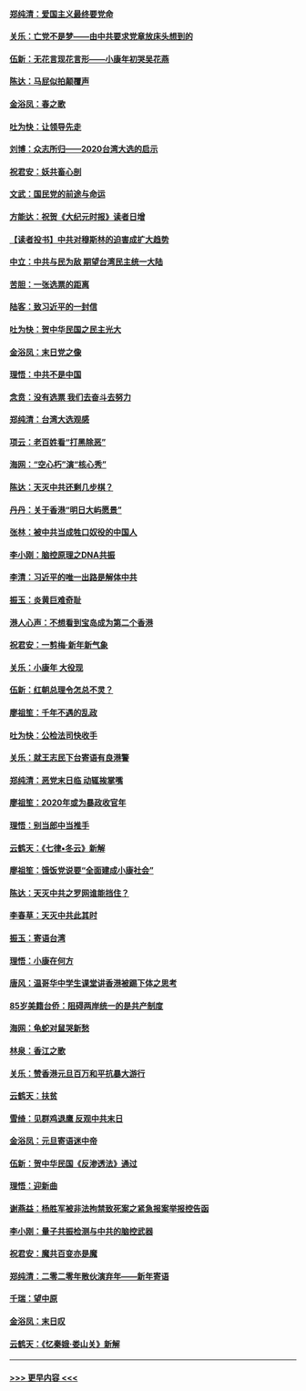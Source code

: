 #### [郑纯清：爱国主义最终要党命](../pages/nsc993/n11802197.md?t=01181731) 
#### [关乐：亡党不是梦——由中共要求党章放床头想到的](../pages/nsc993/n11802156.md?t=01181731) 
#### [伍新：无花言现花言形——小康年初哭吴花燕](../pages/nsc993/n11800044.md?t=01181731) 
#### [陈达：马屁似拍颠覆声](../pages/nsc993/n11800010.md?t=01181731) 
#### [金浴凤：春之歌](../pages/nsc993/n11797687.md?t=01181731) 
#### [吐为快：让领导先走](../pages/nsc993/n11797512.md?t=01181731) 
#### [刘博：众志所归——2020台湾大选的启示](../pages/nsc993/n11796878.md?t=01181731) 
#### [祝君安：妖共畜心剖](../pages/nsc993/n11794273.md?t=01181731) 
#### [文武：国民党的前途与命运](../pages/nsc993/n11794198.md?t=01181731) 
#### [方能达：祝贺《大纪元时报》读者日增](../pages/nsc993/n11793807.md?t=01181731) 
#### [【读者投书】中共对穆斯林的迫害成扩大趋势](../pages/nsc993/n11791371.md?t=01181731) 
#### [中立：中共与民为敌 期望台湾民主统一大陆](../pages/nsc993/n11790392.md?t=01181731) 
#### [苦胆：一张选票的距离](../pages/nsc993/n11788914.md?t=01181731) 
#### [陆客：致习近平的一封信](../pages/nsc993/n11788867.md?t=01181731) 
#### [吐为快：贺中华民国之民主光大](../pages/nsc993/n11788618.md?t=01181731) 
#### [金浴凤：末日党之像](../pages/nsc993/n11787475.md?t=01181731) 
#### [理悟：中共不是中国](../pages/nsc993/n11787463.md?t=01181731) 
#### [念贲：没有选票  我们去奋斗去努力](../pages/nsc993/n11787398.md?t=01181731) 
#### [郑纯清：台湾大选观感](../pages/nsc993/n11786210.md?t=01181731) 
#### [项云：老百姓看“打黑除恶”](../pages/nsc993/n11785398.md?t=01181731) 
#### [海网：“空心朽”演“核心秀”](../pages/nsc993/n11783874.md?t=01181731) 
#### [陈达：天灭中共还剩几步棋？](../pages/nsc993/n11783719.md?t=01181731) 
#### [丹丹：关于香港“明日大屿愿景”](../pages/nsc993/n11783273.md?t=01181731) 
#### [张林：被中共当成牲口奴役的中国人](../pages/nsc993/n11782397.md?t=01181731) 
#### [李小刚：脑控原理之DNA共振](../pages/nsc993/n11780962.md?t=01181731) 
#### [李清：习近平的唯一出路是解体中共](../pages/nsc993/n11780866.md?t=01181731) 
#### [振玉：炎黄巨难奇耻](../pages/nsc993/n11779632.md?t=01181731) 
#### [港人心声：不想看到宝岛成为第二个香港](../pages/nsc993/n11778817.md?t=01181731) 
#### [祝君安：一剪梅‧新年新气象](../pages/nsc993/n11776340.md?t=01181731) 
#### [关乐：小康年 大役现](../pages/nsc993/n11774213.md?t=01181731) 
#### [伍新：红朝总理令怎总不灵？](../pages/nsc993/n11770813.md?t=01181731) 
#### [廖祖笙：千年不遇的乱政](../pages/nsc993/n11770373.md?t=01181731) 
#### [吐为快：公检法司快收手](../pages/nsc993/n11770359.md?t=01181731) 
#### [关乐：就王志民下台寄语有良港警](../pages/nsc993/n11769903.md?t=01181731) 
#### [郑纯清：恶党末日临 动辄挨掌嘴](../pages/nsc993/n11769356.md?t=01181731) 
#### [廖祖笙：2020年或为暴政收官年](../pages/nsc993/n11768216.md?t=01181731) 
#### [理悟：别当郎中当推手](../pages/nsc993/n11768243.md?t=01181731) 
#### [云鹤天：《七律▪冬云》新解](../pages/nsc993/n11768204.md?t=01181731) 
#### [廖祖笙：饿饭党说要“全面建成小康社会”](../pages/nsc993/n11767482.md?t=01181731) 
#### [陈达：天灭中共之罗网谁能挡住？](../pages/nsc993/n11767465.md?t=01181731) 
#### [李春草：天灭中共此其时](../pages/nsc993/n11767452.md?t=01181731) 
#### [振玉：寄语台湾](../pages/nsc993/n11767432.md?t=01181731) 
#### [理悟：小康在何方](../pages/nsc993/n11767394.md?t=01181731) 
#### [唐风：温哥华中学生课堂讲香港被踢下体之思考](../pages/nsc993/n11766848.md?t=01181731) 
#### [85岁美籍台侨：阻碍两岸统一的是共产制度](../pages/nsc993/n11765043.md?t=01181731) 
#### [海网：龟蛇对鼠哭新愁](../pages/nsc993/n11764895.md?t=01181731) 
#### [林泉：香江之歌](../pages/nsc993/n11764415.md?t=01181731) 
#### [关乐：赞香港元旦百万和平抗暴大游行](../pages/nsc993/n11764382.md?t=01181731) 
#### [云鹤天：扶贫](../pages/nsc993/n11764245.md?t=01181731) 
#### [雪绮：见群鸡退鹰  反观中共末日](../pages/nsc993/n11762112.md?t=01181731) 
#### [金浴凤：元旦寄语迷中帝](../pages/nsc993/n11761788.md?t=01181731) 
#### [伍新：贺中华民国《反渗透法》通过](../pages/nsc993/n11761994.md?t=01181731) 
#### [理悟：迎新曲](../pages/nsc993/n11761152.md?t=01181731) 
#### [谢燕益：杨胜军被非法拘禁致死案之紧急报案举报控告函](../pages/nsc993/n11756134.md?t=01181731) 
#### [李小刚：量子共振检测与中共的脑控武器](../pages/nsc993/n11754518.md?t=01181731) 
#### [祝君安：魔共百变亦是魔](../pages/nsc993/n11754469.md?t=01181731) 
#### [郑纯清：二零二零年散伙演弃年——新年寄语](../pages/nsc993/n11754195.md?t=01181731) 
#### [千瑞：望中原](../pages/nsc993/n11754159.md?t=01181731) 
#### [金浴凤：末日叹](../pages/nsc993/n11752359.md?t=01181731) 
#### [云鹤天：《忆秦娥‧娄山关》新解](../pages/nsc993/n11752348.md?t=01181731) 

----
#### [ >>> 更早内容 <<< ](../indexes/nsc993-earlier.md)
